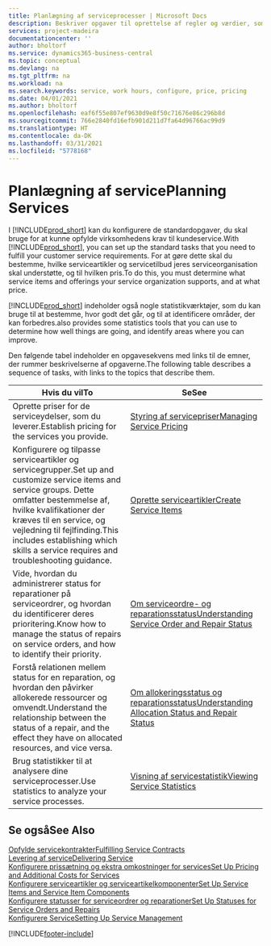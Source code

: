 ```yaml
---
title: Planlægning af serviceprocesser | Microsoft Docs
description: Beskriver opgaver til oprettelse af regler og værdier, som du kan bruge til at definere virksomhedens servicepolitikker og -processer.
services: project-madeira
documentationcenter: ''
author: bholtorf
ms.service: dynamics365-business-central
ms.topic: conceptual
ms.devlang: na
ms.tgt_pltfrm: na
ms.workload: na
ms.search.keywords: service, work hours, configure, price, pricing
ms.date: 04/01/2021
ms.author: bholtorf
ms.openlocfilehash: eaf6f55e807ef9630d9e8f50c71676e86c296b8d
ms.sourcegitcommit: 766e2840fd16efb901d211d7fa64d96766ac99d9
ms.translationtype: HT
ms.contentlocale: da-DK
ms.lasthandoff: 03/31/2021
ms.locfileid: "5778168"
---
```

# <a name="planning-services"></a><span data-ttu-id="ce6fd-103">Planlægning af service</span><span class="sxs-lookup"><span data-stu-id="ce6fd-103">Planning Services</span></span>
<span data-ttu-id="ce6fd-104">I [!INCLUDE[prod_short](includes/prod_short.md)] kan du konfigurere de standardopgaver, du skal bruge for at kunne opfylde virksomhedens krav til kundeservice.</span><span class="sxs-lookup"><span data-stu-id="ce6fd-104">With [!INCLUDE[prod_short](includes/prod_short.md)], you can set up the standard tasks that you need to fulfill your customer service requirements.</span></span> <span data-ttu-id="ce6fd-105">For at gøre dette skal du bestemme, hvilke serviceartikler og servicetilbud jeres serviceorganisation skal understøtte, og til hvilken pris.</span><span class="sxs-lookup"><span data-stu-id="ce6fd-105">To do this, you must determine what service items and offerings your service organization supports, and at what price.</span></span>   

[!INCLUDE[prod_short](includes/prod_short.md)] <span data-ttu-id="ce6fd-106">indeholder også nogle statistikværktøjer, som du kan bruge til at bestemme, hvor godt det går, og til at identificere områder, der kan forbedres.</span><span class="sxs-lookup"><span data-stu-id="ce6fd-106">also provides some statistics tools that you can use to determine how well things are going, and identify areas where you can improve.</span></span>
  
<span data-ttu-id="ce6fd-107">Den følgende tabel indeholder en opgavesekvens med links til de emner, der rummer beskrivelserne af opgaverne.</span><span class="sxs-lookup"><span data-stu-id="ce6fd-107">The following table describes a sequence of tasks, with links to the topics that describe them.</span></span>   
  
|<span data-ttu-id="ce6fd-108">**Hvis du vil**</span><span class="sxs-lookup"><span data-stu-id="ce6fd-108">**To**</span></span>|<span data-ttu-id="ce6fd-109">**Se**</span><span class="sxs-lookup"><span data-stu-id="ce6fd-109">**See**</span></span>|  
|------------|-------------|  
|<span data-ttu-id="ce6fd-110">Oprette priser for de serviceydelser, som du leverer.</span><span class="sxs-lookup"><span data-stu-id="ce6fd-110">Establish pricing for the services you provide.</span></span>|[<span data-ttu-id="ce6fd-111">Styring af servicepriser</span><span class="sxs-lookup"><span data-stu-id="ce6fd-111">Managing Service Pricing</span></span>](service-service-price-management.md)|
|<span data-ttu-id="ce6fd-112">Konfigurere og tilpasse serviceartikler og servicegrupper.</span><span class="sxs-lookup"><span data-stu-id="ce6fd-112">Set up and customize service items and service groups.</span></span> <span data-ttu-id="ce6fd-113">Dette omfatter bestemmelse af, hvilke kvalifikationer der kræves til en service, og vejledning til fejlfinding.</span><span class="sxs-lookup"><span data-stu-id="ce6fd-113">This includes establishing which skills a service requires and troubleshooting guidance.</span></span>| [<span data-ttu-id="ce6fd-114">Oprette serviceartikler</span><span class="sxs-lookup"><span data-stu-id="ce6fd-114">Create Service Items</span></span>](service-how-to-create-service-items.md)|  
|<span data-ttu-id="ce6fd-115">Vide, hvordan du administrerer status for reparationer på serviceordrer, og hvordan du identificerer deres prioritering.</span><span class="sxs-lookup"><span data-stu-id="ce6fd-115">Know how to manage the status of repairs on service orders, and how to identify their priority.</span></span>|[<span data-ttu-id="ce6fd-116">Om serviceordre- og reparationsstatus</span><span class="sxs-lookup"><span data-stu-id="ce6fd-116">Understanding Service Order and Repair Status</span></span>](service-service-order-status-and-repair-status.md)|  
|<span data-ttu-id="ce6fd-117">Forstå relationen mellem status for en reparation, og hvordan den påvirker allokerede ressourcer og omvendt.</span><span class="sxs-lookup"><span data-stu-id="ce6fd-117">Understand the relationship between the status of a repair, and the effect they have on allocated resources, and vice versa.</span></span>|[<span data-ttu-id="ce6fd-118">Om allokeringsstatus og reparationsstatus</span><span class="sxs-lookup"><span data-stu-id="ce6fd-118">Understanding Allocation Status and Repair Status</span></span>](service-allocation-status-and-repair-status.md)|  
|<span data-ttu-id="ce6fd-119">Brug statistikker til at analysere dine serviceprocesser.</span><span class="sxs-lookup"><span data-stu-id="ce6fd-119">Use statistics to analyze your service processes.</span></span> | [<span data-ttu-id="ce6fd-120">Visning af servicestatistik</span><span class="sxs-lookup"><span data-stu-id="ce6fd-120">Viewing Service Statistics</span></span>](service-service-statistics.md) |

## <a name="see-also"></a><span data-ttu-id="ce6fd-121">Se også</span><span class="sxs-lookup"><span data-stu-id="ce6fd-121">See Also</span></span>
[<span data-ttu-id="ce6fd-122">Opfylde servicekontrakter</span><span class="sxs-lookup"><span data-stu-id="ce6fd-122">Fulfilling Service Contracts</span></span>](service-fulfill-service-contracts.md)  
[<span data-ttu-id="ce6fd-123">Levering af service</span><span class="sxs-lookup"><span data-stu-id="ce6fd-123">Delivering Service</span></span>](service-deliver-service.md)  
[<span data-ttu-id="ce6fd-124">Konfigurere prissætning og ekstra omkostninger for services</span><span class="sxs-lookup"><span data-stu-id="ce6fd-124">Set Up Pricing and Additional Costs for Services</span></span>](service-how-setup-service-costs-pricing.md)  
[<span data-ttu-id="ce6fd-125">Konfigurere serviceartikler og serviceartikelkomponenter</span><span class="sxs-lookup"><span data-stu-id="ce6fd-125">Set Up Service Items and Service Item Components</span></span>](service-how-setup-service-items.md)  
[<span data-ttu-id="ce6fd-126">Konfigurere statusser for serviceordrer og reparationer</span><span class="sxs-lookup"><span data-stu-id="ce6fd-126">Set Up Statuses for Service Orders and Repairs</span></span>](service-order-repair-status.md)  
[<span data-ttu-id="ce6fd-127">Konfigurere Service</span><span class="sxs-lookup"><span data-stu-id="ce6fd-127">Setting Up Service Management</span></span>](service-setup-service.md)  


[!INCLUDE[footer-include](includes/footer-banner.md)]